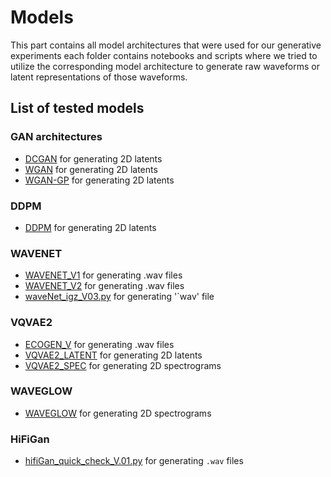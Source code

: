 # Models
This part contains all model architectures that were used for our generative experiments each folder contains notebooks and scripts where we tried to utilize the corresponding model architecture to generate raw waveforms or latent representations of those waveforms.
## List of tested models
### GAN architectures
- [DCGAN](GAN/DCGAN/DCGAN.py) for generating 2D latents
- [WGAN](GAN/WGAN/WGAN.py) for generating 2D latents
- [WGAN-GP](GAN/WGAN-GP/WGAN-GP.py) for generating 2D latents
### DDPM
- [DDPM](DDPM/cluster_ddpm.py) for generating 2D latents
### WAVENET
- [WAVENET_V1](WAVENET/wavenet_v1/WAVENET_TRAIN.ipynb) for generating .wav files 
- [WAVENET_V2](WAVENET/wavenet_v2/WAVENET_TRAIN.ipynb) for generating .wav files
- [waveNet_igz_V03.py](WAVENET/waveNet_igz/waveNet_igz_V03.py) for generating '`wav' file
### VQVAE2
- [ECOGEN_V](VQVAE2/ECOGEN_V/VQVAE2_from_ECOGEN.ipynb) for generating .wav files
- [VQVAE2_LATENT](VQVAE2/VQVAE2_LATENT/VQVAE2_LATENT.ipynb) for generating 2D latents 
- [VQVAE2_SPEC](VQVAE2/VQVAE2_SPEC/VQVAE2.ipynb) for generating 2D spectrograms
### WAVEGLOW
- [WAVEGLOW](WAVEGLOW/WAVEGLOW.ipynb) for generating 2D spectrograms

### HiFiGan
- [hifiGan_quick_check_V.01.py](HiFiGan/hifiGan_quick_check_V.01.py) for generating `.wav` files
